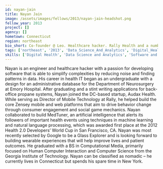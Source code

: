 ```yaml
---
id: nayan-jain
title: Nayan Jain
image: /assets/images/fellows/2013/nayan-jain-headshot.png
fellow_year: 2013
project: []
agency: []
hometown: Connecticut
region: northeast
bio_short: Co-founder @ Leo. Healthcare hacker. Rally Health and a number of other start ups. Computational Media at the Georgia Institute of Technology.
tags: ['northeast', '2013', 'Data_Science_And_Analytics', 'Digital_Health', 'Software_And_Cloud_Infrastructure', 'AI_Machine_Learning']
skills: ['Digital Health', 'Data Science and Analytics', 'Software and Cloud Infrastructure', 'AI/Machine Learning']
---
```


Nayan is an engineer and healthcare hacker with a passion for developing software that is able to simplify complexities by reducing noise and finding patterns in data.  His career in health IT began as an undergraduate with a design for an administrative database for the Department of Neurosurgery at Emory Hospital.  After graduating and a stint writing applications for back-office propane systems, Nayan joined the DC-based startup, Audax Health.  While serving as Director of Mobile Technology at Rally, he helped build the core Zensey mobile and web platforms that aim to drive behavior change through consumer engagement and social game mechanics.  Nayan collaborated to build MedTuner, an artificial intelligence that alerts its followers of important health events using techniques in machine learning and natural language processing, which was awarded first place at the 2012 Health 2.0 Developers’ World Cup in San Francisco, CA.  Nayan was most recently selected by Google to be a Glass Explorer and is looking forward to building wearable experiences that will help improve lives and patient outcomes.  He graduated with a BS in Computational Media, primarily focused on Human Computer Interaction and Computer Science from the Georgia Institute of Technology.  Nayan can be classified as nomadic – he currently lives in Connecticut but spends his spare time in New York.

